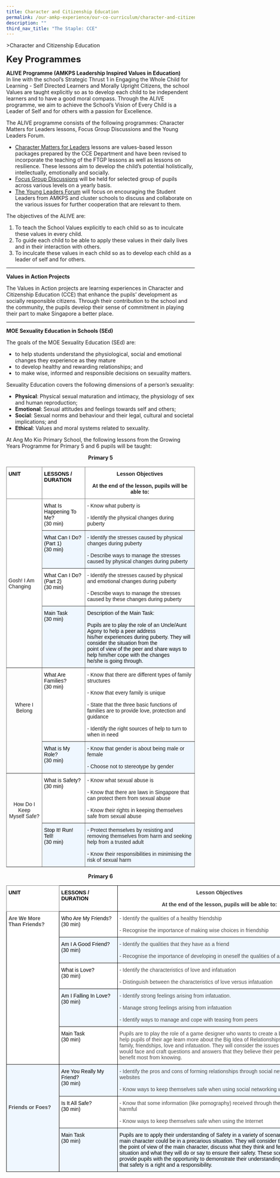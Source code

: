 ```yaml
---
title: Character and Citizenship Education
permalink: /our-amkp-experience/our-co-curriculum/character-and-citizenship-education/
description: ""
third_nav_title: "The Staple: CCE"
---
```

&gt;Character and Citizenship Education

**<font size="5">Key Programmes</font>**

**ALIVE Programme (AMKPS Leadership Inspired Values in Education)**<br>
In line with the school’s Strategic Thrust 1 in Engaging the Whole Child for Learning - Self Directed Learners and Morally Upright Citizens, the school Values are taught explicitly so as to develop each child to be independent learners and to have a good moral compass.  Through the ALIVE programme, we aim to achieve the School’s Vision of Every Child is a Leader of Self and for others with a passion for Excellence.

The ALIVE programme consists of the following programmes: Character Matters for Leaders lessons, Focus Group Discussions and the Young Leaders Forum.

* <u>Character Matters for Leaders</u> lessons are values-based lesson packages prepared by the CCE Department and have been revised to incorporate the teaching of the FTGP lessons as well as lessons on resilience. These lessons aim to develop the child’s potential holistically, intellectually, emotionally and socially.
* <u>Focus Group Discussions</u> will be held for selected group of pupils across various levels on a yearly basis.
* <u>The Young Leaders Forum</u> will focus on encouraging the Student Leaders from AMKPS and cluster schools to discuss and collaborate on the various issues for further cooperation that are relevant to them.

The objectives of the ALIVE are:

1. To teach the School Values explicitly to each child so as to inculcate these values in every child.
2. To guide each child to be able to apply these values in their daily lives and in their interaction with others.
3. To inculcate these values in each child so as to develop each child as a leader of self and for others.

<hr style="height:1px;border-width:0;color:gray;background-color:black">

**Values in Action Projects**

The Values in Action projects are learning experiences in Character and Citizenship Education (CCE) that enhance the pupils’ development as socially responsible citizens. Through their contribution to the school and the community, the pupils develop their sense of commitment in playing their part to make Singapore a better place.

<hr style="height:1px;border-width:0;color:gray;background-color:black">

**MOE Sexuality Education in Schools (SEd)**

The goals of the MOE Sexuality Education (SEd) are:

* to help students understand the physiological, social and emotional changes they experience as they mature
* to develop healthy and rewarding relationships; and
* to make wise, informed and responsible decisions on sexuality matters.

Sexuality Education covers the following dimensions of a person’s sexuality:

* **Physical**: Physical sexual maturation and intimacy, the physiology of sex and human reproduction;
* **Emotional**: Sexual attitudes and feelings towards self and others;
* **Social**: Sexual norms and behaviour and their legal, cultural and societal implications; and
* **Ethical**: Values and moral systems related to sexuality.

At Ang Mo Kio Primary School, the following lessons from the Growing Years Programme for Primary 5 and 6 pupils will be taught:

**<center>Primary 5</center>**
<style type="text/css">
.tg  {border-collapse:collapse;border-spacing:0;}
.tg td{border-color:black;border-style:solid;border-width:1px;font-family:Arial, sans-serif;font-size:14px;
  overflow:hidden;padding:10px 5px;word-break:normal;}
.tg th{border-color:black;border-style:solid;border-width:1px;font-family:Arial, sans-serif;font-size:14px;
  font-weight:normal;overflow:hidden;padding:10px 5px;word-break:normal;}
.tg .tg-fyfk{background-color:#FFF;border-color:inherit;font-weight:bold;text-align:center;vertical-align:top}
.tg .tg-c3ow{border-color:inherit;text-align:center;vertical-align:top}
.tg .tg-l5mr{background-color:#EFF7FF;border-color:inherit;text-align:left;vertical-align:top}
.tg .tg-jxgv{background-color:#FFF;border-color:inherit;text-align:left;vertical-align:top}
.tg .tg-w0la{background-color:#FFF;border-color:inherit;color:#000000;font-weight:bold;text-align:left;vertical-align:top}
.tg .tg-mfxt{background-color:#ffffff;border-color:inherit;text-align:left;vertical-align:middle}
</style>
<table class="tg">
<thead>
  <tr>
    <th class="tg-w0la">UNIT</th>
    <th class="tg-w0la">LESSONS / DURATION</th>
    <th class="tg-fyfk">Lesson Objectives<br><br>At the end of the lesson, pupils will be able to:</th>
  </tr>
</thead>
<tbody>
  <tr>
    <td class="tg-mfxt" rowspan="4">Gosh! I Am Changing</td>
    <td class="tg-jxgv"><span style="font-weight:400;color:#000">What Is Happening To Me?</span><br><span style="font-weight:400;color:#000">(30 min)</span></td>
    <td class="tg-jxgv">- Know what puberty is<br><br>- Identify the physical changes during puberty</td>
  </tr>
  <tr>
    <td class="tg-l5mr"><span style="font-weight:400;color:#000">What Can I Do? (Part 1)</span><br><span style="font-weight:400;color:#000"> (30 min)</span></td>
    <td class="tg-l5mr">- Identify the stresses caused by physical changes during puberty<br><br>- Describe ways to manage the stresses caused by physical changes during puberty</td>
  </tr>
  <tr>
    <td class="tg-jxgv"><span style="font-weight:400;color:#000">What Can I Do? (Part 2)</span><br><span style="font-weight:400;color:#000"> (30 min)</span></td>
    <td class="tg-jxgv">- Identify the stresses caused by physical and emotional changes during puberty<br><br>- Describe ways to manage the stresses caused by these changes during puberty</td>
  </tr>
  <tr>
    <td class="tg-l5mr"><span style="font-weight:400;color:#000">Main Task</span><br><span style="font-weight:400;color:#000">(30 min)</span></td>
    <td class="tg-l5mr"><span style="font-weight:400;color:#000">Description of the Main Task:</span><br><br><span style="font-weight:400;color:#000">Pupils are to play the role of an Uncle/Aunt Agony </span><span style="color:#000">to help a peer address</span><br><span style="color:#000">his/her experiences during puberty. They will consider the situation from the </span><br><span style="color:#000">point of view of the peer and share ways to help him/her cope with the changes </span><br><span style="font-weight:400;color:#000">he/she is going through.</span></td>
  </tr>
  <tr>
    <td class="tg-c3ow" rowspan="2"><br><br><br><br><br>Where I Belong</td>
    <td class="tg-jxgv"><span style="font-weight:400;color:#000">What Are Families?</span><br><span style="font-weight:400;color:#000">(30 min)</span><br></td>
    <td class="tg-jxgv"> - Know that there are different types of family structures<br><br> - Know that every family is unique<br><br> - State that the three basic functions of families are to provide love, protection and guidance<br><br> - Identify the right sources of help to turn to when in need</td>
  </tr>
  <tr>
    <td class="tg-l5mr"><span style="font-weight:400;color:#000">What is My Role?</span><br><span style="font-weight:400;color:#000"> (30 min)</span></td>
    <td class="tg-l5mr"> - Know that gender is about being male or female<br><br> - Choose not to stereotype by gender</td>
  </tr>
  <tr>
    <td class="tg-c3ow" rowspan="2"><br><br><br><br>How Do I Keep <br>Myself Safe?<br></td>
    <td class="tg-jxgv"><span style="font-weight:400;color:#000">What is Safety?</span><br><span style="font-weight:400;color:#000">(30 min)</span></td>
    <td class="tg-jxgv"> - Know what sexual abuse is<br><br> - Know that there are laws in Singapore that can protect them from sexual abuse<br><br> - Know their rights in keeping themselves safe from sexual abuse</td>
  </tr>
  <tr>
    <td class="tg-l5mr"><span style="font-weight:400;color:#000">Stop It! Run! Tell!</span><br><span style="font-weight:400;color:#000">(30 min)</span></td>
    <td class="tg-l5mr"> - Protect themselves by resisting and removing themselves from harm and seeking help from a trusted adult<br><br> - Know their responsibilities in minimising the risk of sexual harm</td>
  </tr>
</tbody>
</table>

**<center>Primary 6</center>**
<style type="text/css">
.tg  {border-collapse:collapse;border-spacing:0;}
.tg td{border-color:black;border-style:solid;border-width:1px;font-family:Arial, sans-serif;font-size:14px;
  overflow:hidden;padding:10px 5px;word-break:normal;}
.tg th{border-color:black;border-style:solid;border-width:1px;font-family:Arial, sans-serif;font-size:14px;
  font-weight:normal;overflow:hidden;padding:10px 5px;word-break:normal;}
.tg .tg-ezyw{background-color:#FFF;color:#323232;font-weight:bold;text-align:center;vertical-align:top}
.tg .tg-nq8e{background-color:#FFF;border-color:inherit;color:#484848;font-weight:bold;text-align:left;vertical-align:top}
.tg .tg-e4nr{background-color:#FFF;color:#484848;font-weight:bold;text-align:left;vertical-align:top}
.tg .tg-hr0h{background-color:#EFF7FF;color:#484848;font-weight:bold;text-align:left;vertical-align:top}
.tg .tg-06je{background-color:#FFF;color:#484848;text-align:left;vertical-align:top}
.tg .tg-1wku{background-color:#EFF7FF;color:#484848;text-align:left;vertical-align:top}
</style>
<table class="tg" style="undefined;table-layout: fixed; width: 843px">
<colgroup>
<col style="width: 141px">
<col style="width: 156px">
<col style="width: 546px">
</colgroup>
<thead>
  <tr>
    <th class="tg-nq8e"><span style="font-weight:bold;font-style:inherit;color:#000;background-color:#FFF">UNIT</span></th>
    <th class="tg-e4nr"><span style="font-weight:bold;font-style:inherit;color:#000;background-color:#FFF">LESSONS / DURATION</span></th>
    <th class="tg-ezyw"><span style="font-weight:bold;font-style:inherit;color:#323232;background-color:#FFF">Lesson Objectives</span><br><br><span style="font-weight:bold;font-style:inherit;color:#323232;background-color:#FFF">At the end of the lesson, pupils will be able to:</span></th>
  </tr>
</thead>
<tbody>
  <tr>
    <td class="tg-e4nr" rowspan="5"><span style="font-weight:inherit;font-style:inherit;background-color:#FFF">Are We More</span><br><span style="font-weight:inherit;font-style:inherit;background-color:#FFF">Than Friends?</span></td>
    <td class="tg-06je"><span style="font-weight:400;font-style:inherit;color:#000">Who Are My Friends?</span><br><span style="font-weight:inherit;font-style:inherit;color:#000">(30 min)</span><br></td>
    <td class="tg-06je"><span style="font-weight:inherit;font-style:inherit;background-color:#FFF">- Identify the qualities of a healthy friendship</span><br><br><span style="font-weight:inherit;font-style:inherit;background-color:#FFF">- Recognise the importance of making wise choices in friendship</span></td>
  </tr>
  <tr>
    <td class="tg-1wku"><span style="font-weight:400;font-style:inherit;color:#000">Am I A Good Friend?</span><br><span style="font-weight:400;font-style:inherit;color:#000">(30 min)</span></td>
    <td class="tg-1wku"><span style="font-weight:inherit;font-style:inherit;background-color:#EFF7FF">- Identify the qualities that they have as a friend</span><br><br><span style="font-weight:inherit;font-style:inherit;background-color:#EFF7FF">- Recognise the importance of developing in oneself the qualities of a good friend</span></td>
  </tr>
  <tr>
    <td class="tg-06je"><span style="font-weight:400;font-style:inherit;color:#000">What is Love?</span><br><span style="font-weight:400;font-style:inherit;color:#000">(30 min)</span></td>
    <td class="tg-06je"><span style="font-weight:inherit;font-style:inherit;background-color:#FFF">- Identify the characteristics of love and infatuation</span><br><br><span style="font-weight:inherit;font-style:inherit;background-color:#FFF">- Distinguish between the characteristics of love versus infatuation</span></td>
  </tr>
  <tr>
    <td class="tg-1wku"><span style="font-weight:400;font-style:inherit;color:#000">Am I Falling In Love?</span><br><span style="font-weight:inherit;font-style:inherit;color:#000">(30 min)</span><br></td>
    <td class="tg-1wku"><span style="font-weight:inherit;font-style:inherit;background-color:#EFF7FF">- Identify strong feelings arising from infatuation.</span><br><br><span style="font-weight:inherit;font-style:inherit;background-color:#EFF7FF">- Manage strong feelings arising from infatuation</span><br><br><span style="font-weight:inherit;font-style:inherit;background-color:#EFF7FF">- Identify ways to manage and cope with teasing from peers</span></td>
  </tr>
  <tr>
    <td class="tg-06je"><span style="font-weight:400;font-style:inherit;color:#000">Main Task</span><br><span style="font-weight:inherit;font-style:inherit;color:#000">(30 min)</span></td>
    <td class="tg-06je"><span style="font-weight:inherit;font-style:inherit;background-color:#FFF">Pupils are to play the role of a game designer who wants to create a board game to help pupils of their age learn more about the Big Idea of Relationships, specifically on family, friendships, love and infatuation. They will consider the issues that their peers would face and craft questions and answers that they believe their peers would benefit most from knowing.</span></td>
  </tr>
  <tr>
    <td class="tg-hr0h" rowspan="3"><br><br><br><br><br><br><span style="font-weight:inherit;font-style:inherit;background-color:#EFF7FF">Friends or Foes?</span><br><br></td>
    <td class="tg-1wku"><span style="font-weight:400;font-style:inherit;color:#000">Are You Really My Friend?</span><br><span style="font-weight:400;font-style:inherit;color:#000">(30 min)</span></td>
    <td class="tg-1wku"><span style="font-weight:inherit;font-style:inherit;background-color:#EFF7FF">- Identify the pros and cons of forming relationships through social networking websites</span><br><br><span style="font-weight:inherit;font-style:inherit;background-color:#EFF7FF">- Know ways to keep themselves safe when using social networking websites</span></td>
  </tr>
  <tr>
    <td class="tg-06je"><span style="font-weight:400;font-style:inherit;color:#000">Is It All Safe?</span><br><span style="font-weight:400;font-style:inherit;color:#000">(30 min)</span></td>
    <td class="tg-06je"><span style="font-weight:inherit;font-style:inherit;background-color:#FFF">- Know that some information (like pornography) received through the Internet may be harmful</span><br><br><span style="font-weight:inherit;font-style:inherit;background-color:#FFF">- Know ways to keep themselves safe when using the Internet</span></td>
  </tr>
  <tr>
    <td class="tg-1wku"><span style="font-weight:400;font-style:inherit;color:#000">Main Task</span><br><span style="font-weight:400;font-style:inherit;color:#000">(30 min)</span></td>
    <td class="tg-1wku"><span style="font-weight:400;font-style:inherit;color:#000">Pupils are to apply their understanding of Safety in a variety of scenarios where the main character could be in a precarious situation. They will consider the situation from the point of view of the main character, discuss what they think and feel about the situation and what they will do or say to ensure their safety. These scenarios will provide pupils with the opportunity to demonstrate their understanding of Safety and that safety is a right and a responsibility.</span></td>
  </tr>
</tbody>
</table>